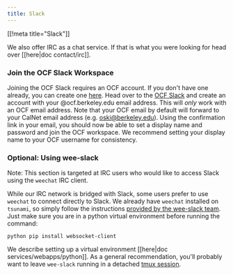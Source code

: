 ```yaml
---
title: Slack
---
```


[[!meta title="Slack"]]

We also offer IRC as a chat service. If that is what you were looking for head over
[[here|doc contact/irc]].

### Join the OCF Slack Workspace

Joining the OCF Slack requires an OCF account. If you don't have one already,
you can create one [here][join]. Head over to the [OCF Slack][slack] and create
an account with your <ocfusername>@ocf.berkeley.edu email address. This will
_only_ work with an OCF email address. Note that your OCF email by default will
forward to your CalNet email address (e.g. oski@berkeley.edu). Using the
confirmation link in your email, you should now be able to set a display name
and password and join the OCF workspace. We recommend setting your display name
to your OCF username for consistency.

[join]: https://ocf.io/join
[slack]: https://fco.slack.com

### Optional: Using wee-slack

Note: This section is targeted at IRC users who would like to access Slack
using the `weechat` IRC client.

While our IRC network is bridged with Slack, some users prefer to use `weechat`
to connect directly to Slack. We already have `weechat` installed on `tsunami`,
so simply follow the instructions [provided by the wee-slack team][wee-slack].
Just make sure you are in a python virtual environment before running the
command:

```
python pip install websocket-client
```

We describe setting up a virtual environment [[here|doc
services/webapps/python]]. As a general recommendation, you'll probably want
to leave `wee-slack` running in a detached [tmux session][tmux].

[wee-slack]: https://github.com/wee-slack/wee-slack
[tmux]: https://linux.die.net/man/1/tmux
